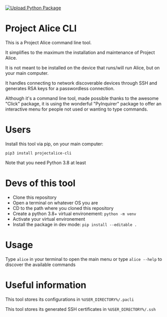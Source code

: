 [![Upload Python Package](https://github.com/project-alice-assistant/AliceCLI/actions/workflows/python-publish.yml/badge.svg)](https://github.com/project-alice-assistant/AliceCLI/actions/workflows/python-publish.yml)

# Project Alice CLI

This is a Project Alice command line tool.

It simplifies to the maximum the installation and maintenance of Project Alice.

It is not meant to be installed on the device that runs/will run Alice, but on your main computer.

It handles connecting to network discoverable devices through SSH and generates RSA keys for a passwordless connection.

Although it's a command line tool, made possible thanks to the awesome "Click" package, it is using the wonderful "PyInquirer" package to offer an interactive menu for people not used or wanting to type commands.

# Users
Install this tool via pip, on your main computer:

`pip3 install projectalice-cli`

Note that you need Python 3.8 at least


# Devs of this tool
- Clone this repository
- Open a terminal on whatever OS you are
- CD to the path where you cloned this repository
- Create a python 3.8+ virtual environement:
  `python -m venv`
- Activate your virtual environement
- Install the package in dev mode:
  `pip install --editable .`
  
# Usage
Type `alice` in your terminal to open the main menu or type `alice --help` to discover the available commands

# Useful information
This tool stores its configurations in `%USER_DIRECTORY%/.pacli`

This tool stores its generated SSH certificates in `%USER_DIRECTORY%/.ssh`
